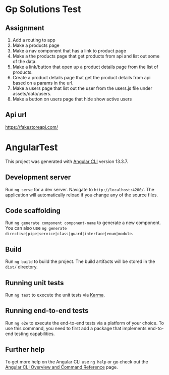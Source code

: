 # Gp Solutions Test

## Assignment

1. Add a routing to app
2. Make a products page
3. Make a nav component that has a link to product page
4. Make a the products page that get products from api and list out some of the data.
5. Make a link/button that open up a product details page from the list of products.
6. Create a product details page that get the product details from api based on a params in the url.
7. Make a users page that list out the user from the users.js file under assets/data/users.
8. Make a button on users page that hide show active users

## Api url

https://fakestoreapi.com/


# AngularTest



This project was generated with [Angular CLI](https://github.com/angular/angular-cli) version 13.3.7.

## Development server

Run `ng serve` for a dev server. Navigate to `http://localhost:4200/`. The application will automatically reload if you change any of the source files.

## Code scaffolding

Run `ng generate component component-name` to generate a new component. You can also use `ng generate directive|pipe|service|class|guard|interface|enum|module`.

## Build

Run `ng build` to build the project. The build artifacts will be stored in the `dist/` directory.

## Running unit tests

Run `ng test` to execute the unit tests via [Karma](https://karma-runner.github.io).

## Running end-to-end tests

Run `ng e2e` to execute the end-to-end tests via a platform of your choice. To use this command, you need to first add a package that implements end-to-end testing capabilities.

## Further help

To get more help on the Angular CLI use `ng help` or go check out the [Angular CLI Overview and Command Reference](https://angular.io/cli) page.

